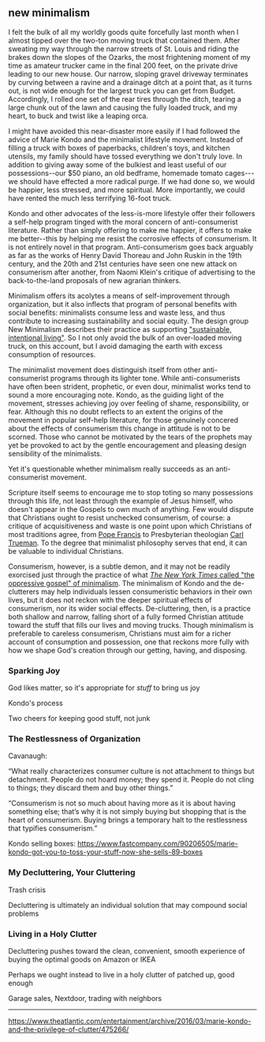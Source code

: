 ## new minimalism

I felt the bulk of all my worldly goods quite forcefully last month when I almost tipped over the two-ton moving truck that contained them. After sweating my way through the narrow streets of St. Louis and riding the brakes down the slopes of the Ozarks, the most frightening moment of my time as amateur trucker came in the final 200 feet, on the private drive leading to our new house. Our narrow, sloping gravel driveway terminates by curving between a ravine and a drainage ditch at a point that, as it turns out, is not wide enough for the largest truck you can get from Budget. Accordingly, I rolled one set of the rear tires through the ditch, tearing a large chunk out of the lawn and causing the fully loaded truck, and my heart, to buck and twist like a leaping orca. 

I might have avoided this near-disaster more easily if I had followed the advice of Marie Kondo and the minimalist lifestyle movement. Instead of filling a truck with boxes of paperbacks, children's toys, and kitchen utensils, my family should have tossed everything we don't truly love. In addition to giving away some of the bulkiest and least useful of our possessions--our $50 piano, an old bedframe, homemade tomato cages---we should have effected a more radical purge. If we had done so, we would be happier, less stressed, and more spiritual. More importantly, we could have rented the much less terrifying 16-foot truck. 

Kondo and other advocates of the less-is-more lifestyle offer their followers a self-help program tinged with the moral concern of anti-consumerist literature. Rather than simply offering to make me happier, it offers to make me better--this by helping me resist the corrosive effects of consumerism. It is not entirely novel in that program. Anti-consumerism goes back arguably as far as the works of Henry David Thoreau and John Ruskin in the 19th century, and the 20th and 21st centuries have seen one new attack on consumerism after another, from Naomi Klein's critique of advertising to the back-to-the-land proposals of new agrarian thinkers.

Minimalism offers its acolytes a means of self-improvement through organization, but it also inflects that program of personal benefits with social benefits: minimalists consume less and waste less, and thus contribute to increasing sustainability and social equity. The design group New Minimalism describes their practice as supporting ["sustainable, intentional living"](http://www.newminimalism.com/the-book/). So I not only avoid the bulk of an over-loaded moving truck, on this account, but I avoid damaging the earth with excess consumption of resources. 

The minimalist movement does distinguish itself from other anti-consumerist programs through its lighter tone. While anti-consumerists have often been strident, prophetic, or even dour, minimalist works tend to sound a more encouraging note. Kondo, as the guiding light of the movement, stresses achieving joy over feeling of shame, responsibility, or fear. Although this no doubt reflects to an extent the origins of the movement in popular self-help literature, for those genuinely concered about the effects of consumerism this change in attitude is not to be scorned. Those who cannot be motivated by the tears of the prophets may yet be provoked to act by the gentle encouragement and pleasing design sensibility of the minimalists.

Yet it's questionable whether minimalism really succeeds as an anti-consumerist movement.




Scripture itself seems to encourage me to stop toting so many possessions through this life, not least through the example of Jesus himself, who doesn't appear in the Gospels to own much of anything. Few would dispute that Christians ought to resist unchecked consumerism, of course: a critique of acquisitiveness and waste is one point upon which Christians of most traditions agree, from [Pope Francis](http://www.catholicherald.co.uk/news/2013/08/05/pope-denounces-comsumerism-as-a-poison/) to Presbyterian theologian [Carl Trueman](http://qideas.org/articles/consumerism-and-the-church-an-interview-with-carl-trueman/). To the degree that minimalist philosophy serves that end, it can be valuable to individual Christians. 

Consumerism, however, is a subtle demon, and it may not be readily exorcised just through the practice of what [*The New York Times* called "the oppressive gospel" of minimalism](https://www.nytimes.com/2016/07/31/magazine/the-oppressive-gospel-of-minimalism.html). The minimalism of Kondo and the de-clutterers may help individuals lessen consumeristic behaviors in their own lives, but it does not reckon with the deeper spiritual effects of consumerism, nor its wider social effects. De-cluttering, then, is a practice both shallow and narrow, falling short of a fully formed Christian attitude toward the stuff that fills our lives and moving trucks. Though minimalism is preferable to careless consumerism, Christians must aim for a richer account of consumption and possession, one that reckons more fully with how we shape God's creation through our getting, having, and disposing.

### Sparking Joy



God likes matter, so it's appropriate for *stuff* to bring us joy

Kondo's process

Two cheers for keeping good stuff, not junk

### The Restlessness of Organization

Cavanaugh:

“What really characterizes consumer culture is not attachment to things but detachment. People do not hoard money; they spend it. People do not cling to things; they discard them and buy other things.”  

“Consumerism is not so much about having more as it is about having something else; that’s why it is not simply buying but shopping that is the heart of consumerism. Buying brings a temporary halt to the restlessness that typifies consumerism.”

Kondo selling boxes: https://www.fastcompany.com/90206505/marie-kondo-got-you-to-toss-your-stuff-now-she-sells-89-boxes

### My Decluttering, Your Cluttering

Trash crisis

Decluttering is ultimately an individual solution that may compound social problems

### Living in a Holy Clutter

Decluttering pushes toward the clean, convenient, smooth experience of buying the optimal goods on Amazon or IKEA

Perhaps we ought instead to live in a holy clutter of patched up, good enough

Garage sales, Nextdoor, trading with neighbors

***

https://www.theatlantic.com/entertainment/archive/2016/03/marie-kondo-and-the-privilege-of-clutter/475266/
